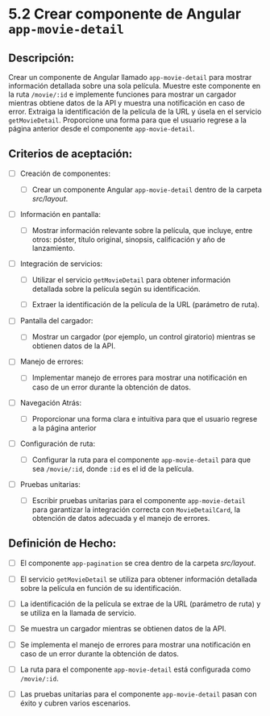 # 5.2 Crear componente de Angular `app-movie-detail`

## Descripción:

Crear un componente de Angular llamado `app-movie-detail` para mostrar información detallada sobre una sola película. Muestre este componente en la ruta `/movie/:id` e implemente funciones para mostrar un cargador mientras obtiene datos de la API y muestra una notificación en caso de error. Extraiga la identificación de la película de la URL y úsela en el servicio `getMovieDetail`. Proporcione una forma para que el usuario regrese a la página anterior desde el componente `app-movie-detail`.

## Criterios de aceptación:

- [ ] Creación de componentes:

    - [ ] Crear un componente Angular `app-movie-detail` dentro de la carpeta _src/layout_.

- [ ] Información en pantalla:

     - [ ] Mostrar información relevante sobre la película, que incluye, entre otros: póster, título original, sinopsis, calificación y año de lanzamiento.

- [ ] Integración de servicios:

     - [ ] Utilizar el servicio `getMovieDetail` para obtener información detallada sobre la película según su identificación.

     - [ ] Extraer la identificación de la película de la URL (parámetro de ruta).

- [ ] Pantalla del cargador:

     - [ ] Mostrar un cargador (por ejemplo, un control giratorio) mientras se obtienen datos de la API.

- [ ] Manejo de errores:

     - [ ] Implementar manejo de errores para mostrar una notificación en caso de un error durante la obtención de datos.

- [ ] Navegación Atrás:

     - [ ] Proporcionar una forma clara e intuitiva para que el usuario regrese a la página anterior 

- [ ] Configuración de ruta:

     - [ ] Configurar la ruta para el componente `app-movie-detail` para que sea `/movie/:id`, donde `:id` es el id de la película.

- [ ] Pruebas unitarias:

     - [ ] Escribir pruebas unitarias para el componente `app-movie-detail` para garantizar la integración correcta con `MovieDetailCard`, la obtención de datos adecuada y el manejo de errores.

## Definición de Hecho:

- [ ] El componente `app-pagination` se crea dentro de la carpeta _src/layout_.

- [ ] El servicio `getMovieDetail` se utiliza para obtener información detallada sobre la película en función de su identificación.

- [ ] La identificación de la película se extrae de la URL (parámetro de ruta) y se utiliza en la llamada de servicio.

- [ ] Se muestra un cargador mientras se obtienen datos de la API.

- [ ] Se implementa el manejo de errores para mostrar una notificación en caso de un error durante la obtención de datos.

- [ ] La ruta para el componente `app-movie-detail` está configurada como `/movie/:id`.

- [ ] Las pruebas unitarias para el componente `app-movie-detail` pasan con éxito y cubren varios escenarios.
